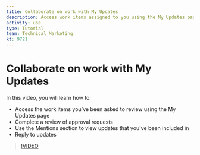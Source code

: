 ```yaml
---
title: Collaborate on work with My Updates
description: Access work items assigned to you using the My Updates page.
activity: use
type: Tutorial
team: Technical Marketing
kt: 9721
---
```

# Collaborate on work with My Updates

In this video, you will learn how to:

* Access the work items you’ve been asked to review using the My Updates page 
* Complete a review of approval requests 
* Use the Mentions section to view updates that you’ve been included in 
* Reply to updates 

>[!VIDEO](https://video.tv.adobe.com/v/340342/?quality=12)
